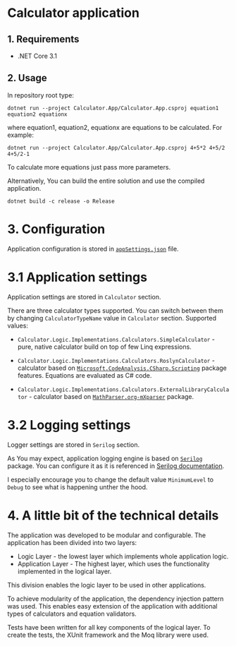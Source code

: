 # Calculator application

## 1. Requirements

* .NET Core 3.1

## 2. Usage

In repository root type:

```
dotnet run --project Calculator.App/Calculator.App.csproj equation1 equation2 equationx
```

where equation1, equation2, equationx are equations to be calculated. For example:

```
dotnet run --project Calculator.App/Calculator.App.csproj 4+5*2 4+5/2 4+5/2-1
```

To calculate more equations just pass more parameters.

Alternatively, You can build the entire solution and use the compiled application.

```
dotnet build -c release -o Release
```

# 3. Configuration

Application configuration is stored in [`appSettings.json`](Calculator.App/appSettings.json) file.

# 3.1 Application settings

Application settings are stored in `Calculator` section.

There are three calculator types supported. You can switch between them by changing `CalculatorTypeName` value in `Calculator` section. Supported values:

* `Calculator.Logic.Implementations.Calculators.SimpleCalculator` - pure, native calculator build on top of few Linq expressions.
* `Calculator.Logic.Implementations.Calculators.RoslynCalculator` - calculator based on [`Microsoft.CodeAnalysis.CSharp.Scripting`](https://www.nuget.org/packages/Microsoft.CodeAnalysis.CSharp.Scripting/) package features. Equations are evaluated as C# code.

* `Calculator.Logic.Implementations.Calculators.ExternalLibraryCalculator` - calculator based on [`MathParser.org-mXparser`](https://www.nuget.org/packages/MathParser.org-mXparser/) package.

# 3.2 Logging settings

Logger settings are stored in `Serilog` section.

As You may expect, application logging engine is based on [`Serilog`](https://www.nuget.org/packages/Serilog/2.9.1-dev-01154) package. You can configure it as it is referenced in [Serilog documentation](https://github.com/serilog/serilog-settings-configuration).

I especially encourage you to change the default value `MinimumLevel` to `Debug` to see what is happening unther the hood.

# 4. A little bit of the technical details

The application was developed to be modular and configurable. The application has been divided into two layers:

* Logic Layer - the lowest layer which implements whole application logic.
* Application Layer - The highest layer, which uses the functionality implemented in the logical layer.

This division enables the logic layer to be used in other applications.

To achieve modularity of the application, the dependency injection pattern was used. This enables easy extension of the application with additional types of calculators and equation validators.

Tests have been written for all key components of the logical layer. To create the tests, the XUnit framework and the Moq library were used.
